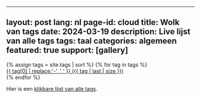 <!--
SPDX-FileCopyrightText: 2024 EJ Broerse

SPDX-License-Identifier: CC-BY-NC-SA-4.0
-->

---
layout: post
lang: nl
page-id: cloud
title: Wolk van tags
date: 2024-03-19
description: Live lijst van alle tags
tags: taal
categories: algemeen
featured: true
support: [gallery]
---

<!-- based on https://superdevresources.com/tag-cloud-jekyll/ -->
<div id="cloud">
  {% assign tags = site.tags | sort %}
  {% for tag in tags %}
    <div class="site-tag">
      <a href="../../tag/{{ tag | first | slugify }}/"
              style="font-size: {{ tag | last | size  |  times: 30 | plus: 80  }}%">
      {{ tag[0] | replace:'-', ' ' }} ({{ tag | last | size }})
      </a>
    </div>
  {% endfor %}
</div>

<script>
  // init isotope
  var $grid = $('#cloud');
  $grid.isotope({
    percentPosition: true,
    itemSelector: '.site-tag',
    layoutMode: "masonry",
    gutter: 5
  });
</script>


Hier is een <a href='{{ "/blog/tags.html" | relative_url }}'>klikbare lijst van alle tags</a>.
